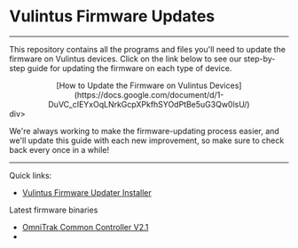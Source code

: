 # Vulintus Firmware Updates

---

This repository contains all the programs and files you'll need to update the firmware on Vulintus devices. Click on the link below to see our step-by-step guide for updating the firmware on each type of device.

<div align="center">
[How to Update the Firmware on Vulintus Devices](https://docs.google.com/document/d/1-DuVC_cIEYxOqLNrkGcpXPkfhSYOdPtBe5uG3Qw0lsU/)
</div>div>

We're always working to make the firmware-updating process easier, and we'll update this guide with each new improvement, so make sure to check back every once in a while!

---

Quick links:

* [Vulintus Firmware Updater Installer](https://github.com/Vulintus/Vulintus_Firmware_Updates/blob/main/compiled_binaries/OmniTrak/OmniTrak_Controller_20240712.bin?raw=1)

Latest firmware binaries
* [OmniTrak Common Controller V2.1](https://github.com/Vulintus/Vulintus_Firmware_Updates/blob/main/compiled_binaries/OmniTrak/OmniTrak_Controller_20240712.bin?raw=1)
* 
